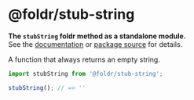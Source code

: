 # @foldr/stub-string

**The `stubString` foldr method as a standalone module.**    
See the [documentation](http://foldr.com/0.0.0/stub-string) or [package source](https:/github.com/CloudVessel/foldr/blob/master/packages/categories/stub-string/src/index.js) for details.

A function that always returns an empty string.

```js
import stubString from '@foldr/stub-string';

stubString(); // => ''
```
